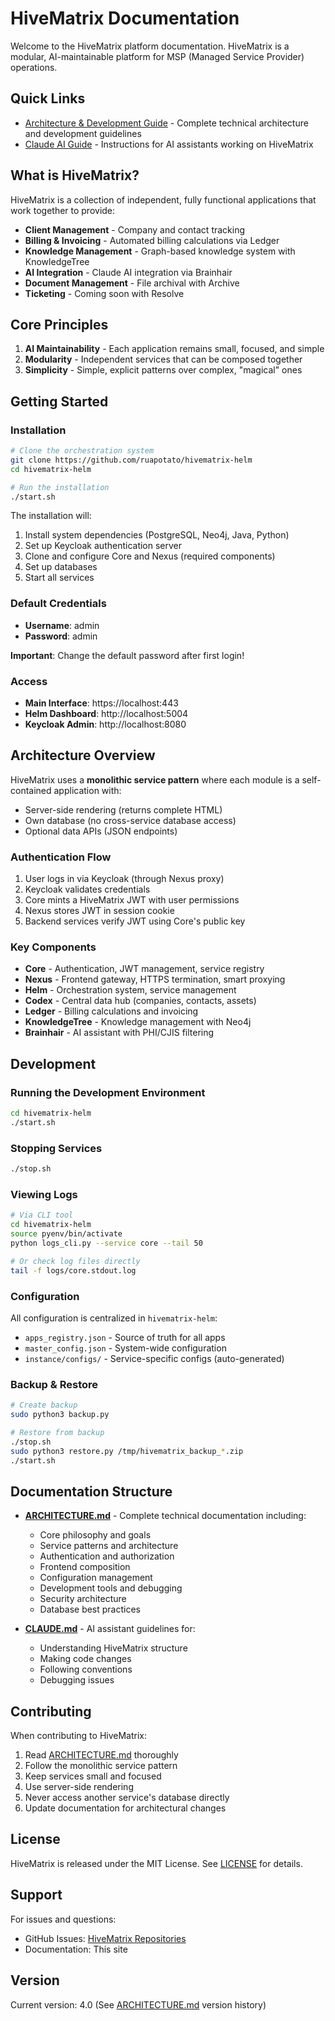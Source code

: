 # HiveMatrix Documentation

Welcome to the HiveMatrix platform documentation. HiveMatrix is a modular, AI-maintainable platform for MSP (Managed Service Provider) operations.

## Quick Links

- [Architecture & Development Guide](ARCHITECTURE.md) - Complete technical architecture and development guidelines
- [Claude AI Guide](CLAUDE.md) - Instructions for AI assistants working on HiveMatrix

## What is HiveMatrix?

HiveMatrix is a collection of independent, fully functional applications that work together to provide:

- **Client Management** - Company and contact tracking
- **Billing & Invoicing** - Automated billing calculations via Ledger
- **Knowledge Management** - Graph-based knowledge system with KnowledgeTree
- **AI Integration** - Claude AI integration via Brainhair
- **Document Management** - File archival with Archive
- **Ticketing** - Coming soon with Resolve

## Core Principles

1. **AI Maintainability** - Each application remains small, focused, and simple
2. **Modularity** - Independent services that can be composed together
3. **Simplicity** - Simple, explicit patterns over complex, "magical" ones

## Getting Started

### Installation

```bash
# Clone the orchestration system
git clone https://github.com/ruapotato/hivematrix-helm
cd hivematrix-helm

# Run the installation
./start.sh
```

The installation will:
1. Install system dependencies (PostgreSQL, Neo4j, Java, Python)
2. Set up Keycloak authentication server
3. Clone and configure Core and Nexus (required components)
4. Set up databases
5. Start all services

### Default Credentials

- **Username**: admin
- **Password**: admin

**Important**: Change the default password after first login!

### Access

- **Main Interface**: https://localhost:443
- **Helm Dashboard**: http://localhost:5004
- **Keycloak Admin**: http://localhost:8080

## Architecture Overview

HiveMatrix uses a **monolithic service pattern** where each module is a self-contained application with:

- Server-side rendering (returns complete HTML)
- Own database (no cross-service database access)
- Optional data APIs (JSON endpoints)

### Authentication Flow

1. User logs in via Keycloak (through Nexus proxy)
2. Keycloak validates credentials
3. Core mints a HiveMatrix JWT with user permissions
4. Nexus stores JWT in session cookie
5. Backend services verify JWT using Core's public key

### Key Components

- **Core** - Authentication, JWT management, service registry
- **Nexus** - Frontend gateway, HTTPS termination, smart proxying
- **Helm** - Orchestration system, service management
- **Codex** - Central data hub (companies, contacts, assets)
- **Ledger** - Billing calculations and invoicing
- **KnowledgeTree** - Knowledge management with Neo4j
- **Brainhair** - AI assistant with PHI/CJIS filtering

## Development

### Running the Development Environment

```bash
cd hivematrix-helm
./start.sh
```

### Stopping Services

```bash
./stop.sh
```

### Viewing Logs

```bash
# Via CLI tool
cd hivematrix-helm
source pyenv/bin/activate
python logs_cli.py --service core --tail 50

# Or check log files directly
tail -f logs/core.stdout.log
```

### Configuration

All configuration is centralized in `hivematrix-helm`:

- `apps_registry.json` - Source of truth for all apps
- `master_config.json` - System-wide configuration
- `instance/configs/` - Service-specific configs (auto-generated)

### Backup & Restore

```bash
# Create backup
sudo python3 backup.py

# Restore from backup
./stop.sh
sudo python3 restore.py /tmp/hivematrix_backup_*.zip
./start.sh
```

## Documentation Structure

- **[ARCHITECTURE.md](ARCHITECTURE.md)** - Complete technical documentation including:
  - Core philosophy and goals
  - Service patterns and architecture
  - Authentication and authorization
  - Frontend composition
  - Configuration management
  - Development tools and debugging
  - Security architecture
  - Database best practices

- **[CLAUDE.md](CLAUDE.md)** - AI assistant guidelines for:
  - Understanding HiveMatrix structure
  - Making code changes
  - Following conventions
  - Debugging issues

## Contributing

When contributing to HiveMatrix:

1. Read [ARCHITECTURE.md](ARCHITECTURE.md) thoroughly
2. Follow the monolithic service pattern
3. Keep services small and focused
4. Use server-side rendering
5. Never access another service's database directly
6. Update documentation for architectural changes

## License

HiveMatrix is released under the MIT License. See [LICENSE](https://github.com/ruapotato/hivematrix-docs/blob/main/LICENSE) for details.

## Support

For issues and questions:
- GitHub Issues: [HiveMatrix Repositories](https://github.com/ruapotato/)
- Documentation: This site

## Version

Current version: 4.0 (See [ARCHITECTURE.md](ARCHITECTURE.md) version history)
